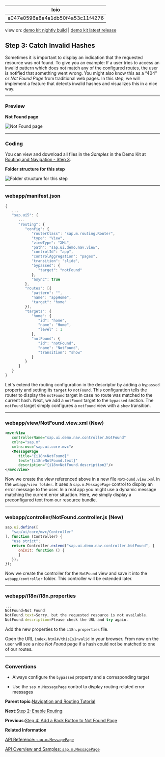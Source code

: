 <!-- loioe047e0596e8a4a1db50f4a53c11f4276 -->

| loio |
| -----|
| e047e0596e8a4a1db50f4a53c11f4276 |

<div id="loio">

view on: [demo kit nightly build](https://sdk.openui5.org/nightly/#/topic/e047e0596e8a4a1db50f4a53c11f4276) | [demo kit latest release](https://sdk.openui5.org/topic/e047e0596e8a4a1db50f4a53c11f4276)</div>

## Step 3: Catch Invalid Hashes

Sometimes it is important to display an indication that the requested resource was not found. To give you an example: If a user tries to access an invalid pattern which does not match any of the configured routes, the user is notified that something went wrong. You might also know this as a “404” or *Not Found Page* from traditional web pages. In this step, we will implement a feature that detects invalid hashes and visualizes this in a nice way.

***

### Preview

  
  
**Not Found page**

![](images/loio81506b2d46e440e09921911289e74570_LowRes.png "Not Found page")

***

### Coding

You can view and download all files in the *Samples* in the Demo Kit at [Routing and Navigation - Step 3](https://sdk.openui5.org/entity/sap.ui.core.tutorial.navigation/sample/sap.ui.core.tutorial.navigation.03).

  
  
**Folder structure for this step**

![](images/loio0b225d6d91d142a2b44a164193121700_HiRes.png "Folder structure for this step")

***

### webapp/manifest.json

```js
{
   ...
   "sap.ui5": {
      ...
      "routing": {
         "config": {
            "routerClass": "sap.m.routing.Router",
            "type": "View",
            "viewType": "XML",
            "path": "sap.ui.demo.nav.view",
            "controlId": "app",
            "controlAggregation": "pages",
            "transition": "slide",
            "bypassed": {
               "target": "notFound"
            },
            "async": true
         },
         "routes": [{
            "pattern": "",
            "name": "appHome",
            "target": "home"
         }],
         "targets": {
            "home": {
               "id": "home",
               "name": "Home",
               "level" : 1
            },
            "notFound": {
               "id": "notFound",
               "name": "NotFound",
               "transition": "show"
            }
         }
      }
   }
}
```

Let's extend the routing configuration in the descriptor by adding a `bypassed` property and setting its `target` to `notFound`. This configuration tells the router to display the `notFound` target in case no route was matched to the current hash. Next, we add a `notFound` target to the `bypassed` section. The `notFound` target simply configures a `notFound` view with a `show` transition.

***

### webapp/view/NotFound.view.xml \(New\)

```xml
<mvc:View
   controllerName="sap.ui.demo.nav.controller.NotFound"
   xmlns="sap.m"
   xmlns:mvc="sap.ui.core.mvc">
   <MessagePage
      title="{i18n>NotFound}"
      text="{i18n>NotFound.text}"
      description="{i18n>NotFound.description}"/>
</mvc:View>
```

Now we create the view referenced above in a new file `NotFound.view.xml` in the `webapp/view folder`. It uses a `sap.m.MessagePage` control to display an error message to the user. In a real app you might use a dynamic message matching the current error situation. Here, we simply display a preconfigured text from our resource bundle.

***

### webapp/controller/NotFound.controller.js \(New\)

```js
sap.ui.define([
   "sap/ui/core/mvc/Controller"
], function (Controller) {
   "use strict";
   return Controller.extend("sap.ui.demo.nav.controller.NotFound", {
      onInit: function () {
      }
   });
});
```

Now we create the controller for the `NotFound` view and save it into the `webapp/controller` folder. This controller will be extended later.

***

### webapp/i18n/i18n.properties

```js
...
NotFound=Not Found
NotFound.text=Sorry, but the requested resource is not available.
NotFound.description=Please check the URL and try again.
```

Add the new properties to the `i18n.properties` file.

Open the URL `index.html#/thisIsInvalid` in your browser. From now on the user will see a nice *Not Found* page if a hash could not be matched to one of our routes.

***

### Conventions

-   Always configure the `bypassed` property and a corresponding target

-   Use the `sap.m.MessagePage` control to display routing related error messages


**Parent topic:**[Navigation and Routing Tutorial](Navigation_and_Routing_Tutorial_1b6dcd3.md "OpenUI5 comes with a powerful routing API that helps you control the state of your application efficiently. This tutorial will illustrate all major features and APIs related to navigation and routing in OpenUI5 apps by creating a simple and easy to understand mobile app. It represents a set of best practices for applying the navigation and routing features of OpenUI5 to your applications.")

**Next:**[Step 2: Enable Routing](Step_2_Enable_Routing_cf3c57c.md "In this step we will modify the app and introduce routing. Instead of having the home page of the app hard coded we will configure a router to wire multiple views together when our app is called. The routing configuration controls the application flow when the user triggers a navigation action or opens a link to the application directly.")

**Previous:**[Step 4: Add a Back Button to Not Found Page](Step_4_Add_a_Back_Button_to_Not_Found_Page_66670b0.md "When we are on the Not Found page because of an invalid hash, we want to get back to our app to select another page. Therefore, we will add a Back button to the Not Found view and make sure that the user gets redirected to either the previous page or the overview page when the Back button is pressed.")

**Related Information**  


[API Reference: `sap.m.MessagePage`](https://sdk.openui5.org/api/sap.m.MessagePage)

[API Overview and Samples: `sap.m.MessagePage` ](https://sdk.openui5.org/entity/sap.m.MessagePage)

